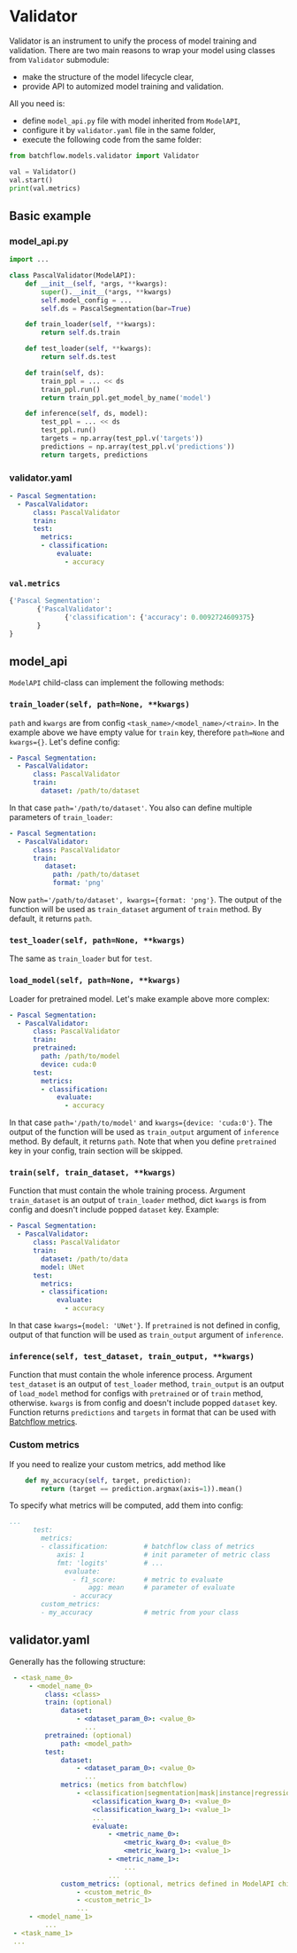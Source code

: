 # Validator

Validator is an instrument to unify the process of model training and validation.
There are two main reasons to wrap your model using classes from `Validator` submodule:

- make the structure of the model lifecycle clear,
- provide API to automized model training and validation.

All you need is:

* define `model_api.py` file with model inherited from `ModelAPI`,
* configure it by `validator.yaml` file in the same folder,
* execute the following code from the same folder:

```python
from batchflow.models.validator import Validator

val = Validator()
val.start()
print(val.metrics)
```

## Basic example

### model_api.py

```python
import ...

class PascalValidator(ModelAPI):
    def __init__(self, *args, **kwargs):
        super().__init__(*args, **kwargs)
        self.model_config = ...
        self.ds = PascalSegmentation(bar=True)

    def train_loader(self, **kwargs):
        return self.ds.train

    def test_loader(self, **kwargs):
        return self.ds.test

    def train(self, ds):
        train_ppl = ... << ds
        train_ppl.run()
        return train_ppl.get_model_by_name('model')

    def inference(self, ds, model):
        test_ppl = ... << ds
        test_ppl.run()
        targets = np.array(test_ppl.v('targets'))
        predictions = np.array(test_ppl.v('predictions'))
        return targets, predictions
```

### validator.yaml

```yaml
- Pascal Segmentation:
  - PascalValidator:
      class: PascalValidator
      train:
      test:
        metrics:
        - classification:
            evaluate:
              - accuracy
```

### `val.metrics`

```python
{'Pascal Segmentation':
       {'PascalValidator':
              {'classification': {'accuracy': 0.0092724609375}
       }
}
```

## **model_api**

`ModelAPI` child-class can implement the following methods:

### `train_loader(self, path=None, **kwargs)`

`path` and `kwargs` are from config `<task_name>/<model_name>/<train>`. In the example above we have empty value for `train` key, therefore `path=None` and `kwargs={}`. Let's define config:

```yaml
- Pascal Segmentation:
  - PascalValidator:
      class: PascalValidator
      train:
        dataset: /path/to/dataset
```

In that case `path='/path/to/dataset'`. You also can define multiple parameters of `train_loader`:

```yaml
- Pascal Segmentation:
  - PascalValidator:
      class: PascalValidator
      train:
         dataset:
           path: /path/to/dataset
           format: 'png'
```

Now `path='/path/to/dataset', kwargs={format: 'png'}`.
The output of the function will be used as `train_dataset` argument of `train` method. By default, it returns `path`.

### `test_loader(self, path=None, **kwargs)`

The same as `train_loader` but for `test`.

### `load_model(self, path=None, **kwargs)`

Loader for pretrained model. Let's make example above more complex:

```yaml
- Pascal Segmentation:
  - PascalValidator:
      class: PascalValidator
      train:
      pretrained:
        path: /path/to/model
        device: cuda:0
      test:
        metrics:
        - classification:
            evaluate:
              - accuracy
```

In that case `path='/path/to/model'` and `kwargs={device: 'cuda:0'}`. The output of the function will be used as `train_output` argument of `inference` method. By default, it returns `path`. Note that when you define `pretrained` key in your config, train section will be skipped.

### `train(self, train_dataset, **kwargs)`

Function that must contain the whole training process. Argument `train_dataset` is an output of `train_loader` method, dict `kwargs` is from config and doesn't include popped `dataset` key. Example:

```yaml
- Pascal Segmentation:
  - PascalValidator:
      class: PascalValidator
      train:
        dataset: /path/to/data
        model: UNet
      test:
        metrics:
        - classification:
            evaluate:
              - accuracy
```

In that case `kwargs={model: 'UNet'}`. If `pretrained` is not defined in config, output of that function will be used as `train_output` argument of `inference`.

### `inference(self, test_dataset, train_output, **kwargs)`

Function that must contain the whole inference process. Argument `test_dataset` is an output of `test_loader` method, `train_output` is an output of `load_model` method for configs with `pretrained` or of `train` method, otherwise. `kwargs` is from config and doesn't include popped `dataset` key.
Function returns `predictions` and `targets` in format that can be used with [Batchflow metrics](https://github.com/analysiscenter/batchflow/tree/master/batchflow/models/metrics).

### **Custom metrics**

If you need to realize your custom metrics, add method like

```python
    def my_accuracy(self, target, prediction):
        return (target == prediction.argmax(axis=1)).mean()
```

To specify what metrics will be computed, add them into config:

```yaml
...
      test:
        metrics:
        - classification:         # batchflow class of metrics
            axis: 1               # init parameter of metric class
            fmt: 'logits'         # ...
              evaluate:
                - f1_score:       # metric to evaluate
                    agg: mean     # parameter of evaluate
                - accuracy
        custom_metrics:
        - my_accuracy             # metric from your class
```

## **validator.yaml**

Generally has the following structure:

```yaml
 - <task_name_0>
     - <model_name_0>
         class: <class>
         train: (optional)
             dataset:
                 - <dataset_param_0>: <value_0>
                   ...
         pretrained: (optional)
             path: <model_path>
         test:
             dataset:
                 - <dataset_param_0>: <value_0>
                   ...
             metrics: (metics from batchflow)
                 - <classification|segmentation|mask|instance|regression>
                     <classification_kwarg_0>: <value_0>
                     <classification_kwarg_1>: <value_1>
                     ...
                     evaluate:
                         - <metric_name_0>:
                             <metric_kwarg_0>: <value_0>
                             <metric_kwarg_1>: <value_1>
                         - <metric_name_1>:
                             ...
                         ...
             custom_metrics: (optional, metrics defined in ModelAPI child-class)
                 - <custom_metric_0>
                 - <custom_metric_1>
                 ...
     - <model_name_1>
         ...
 - <task_name_1>
 ...
 ```
